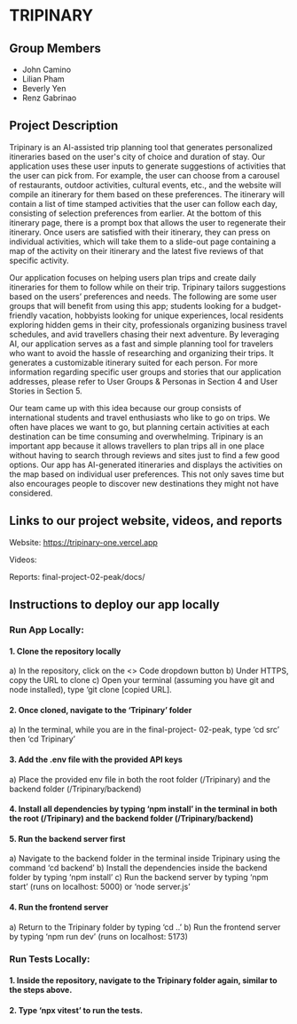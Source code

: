 # TRIPINARY

## Group Members
- John Camino
- Lilian Pham
- Beverly Yen
- Renz Gabrinao

## Project Description


Tripinary is an AI-assisted trip planning tool that generates personalized itineraries based on the user's city of choice and duration of stay. Our application uses these user inputs to generate suggestions of activities that the user can pick from. For example, the user can choose from a carousel of restaurants, outdoor activities, cultural events, etc., and the website will compile an itinerary for them based on these preferences. The itinerary will contain a list of time stamped activities that the user can follow each day, consisting of selection preferences from earlier. At the bottom of this itinerary page, there is a prompt box that allows the user to regenerate their itinerary. Once users are satisfied with their itinerary, they can press on individual activities, which will take them to a slide-out page containing a map of the activity on their itinerary and the latest five reviews of that specific activity. 

Our application focuses on helping users plan trips and create daily itineraries for them to follow while on their trip. Tripinary tailors suggestions based on the users’ preferences and needs. The following are some user groups that will benefit from using this app; students looking for a budget-friendly vacation, hobbyists looking for unique experiences, local residents exploring hidden gems in their city, professionals organizing business travel schedules, and avid travellers chasing their next adventure. By leveraging AI, our application serves as a fast and simple planning tool for travelers who want to avoid the hassle of researching and organizing their trips. It generates a customizable itinerary suited for each person. For more information regarding specific user groups and stories that our application addresses, please refer to User Groups & Personas in Section 4 and User Stories in Section 5. 

Our team came up with this idea because our group consists of international students and travel enthusiasts who like to go on trips. We often have places we want to go, but planning certain activities at each destination can be time consuming and overwhelming. Tripinary is an important app because it allows travellers to plan trips all in one place without having to search through reviews and sites just to find a few good options. Our app has AI-generated itineraries and displays the activities on the map based on individual user preferences. This not only saves time but also encourages people to discover new destinations they might not have considered. 

## Links to our project website, videos, and reports

Website: https://tripinary-one.vercel.app

Videos: 

Reports: final-project-02-peak/docs/

## Instructions to deploy our app locally
### Run App Locally: 
#### 1. Clone the repository locally 
  a) In the repository, click on the <> Code dropdown button 
  b) Under HTTPS, copy the URL to clone 
  c) Open your terminal (assuming you have git and node installed), type ‘git clone [copied URL]. 

#### 2. Once cloned, navigate to the ‘Tripinary’ folder 
  a) In the terminal, while you are in the final-project- 02-peak, type ‘cd src’ then ‘cd Tripinary’

#### 3. Add the .env file with the provided API keys
  a) Place the provided env file in both the root folder (/Tripinary) and the backend folder (/Tripinary/backend)

#### 4. Install all dependencies by typing ‘npm install’ in the terminal in both the root (/Tripinary) and the backend folder (/Tripinary/backend) 

#### 5. Run the backend server first
  a) Navigate to the backend folder in the terminal inside Tripinary using the command ‘cd backend’
  b) Install the dependencies inside the backend folder by typing ‘npm install’
  c) Run the backend server by typing  ‘npm start’ (runs on localhost: 5000) or ‘node server.js’

#### 4. Run the frontend server 
  a) Return to the Tripinary folder by typing ‘cd ..’ 
  b) Run the frontend server by typing ‘npm run dev’ (runs on localhost: 5173)

### Run Tests Locally: 
#### 1. Inside the repository, navigate to the Tripinary folder again, similar to the steps above. 
#### 2. Type ‘npx vitest’ to run the tests. 

